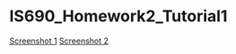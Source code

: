 # IS690_Homework2_Tutorial1
[Screenshot 1](/EFGetStarted/hw2IS690.jpg)
[Screenshot 2](/Tutorial2/IS690_hw2_sc_2.jpg)
